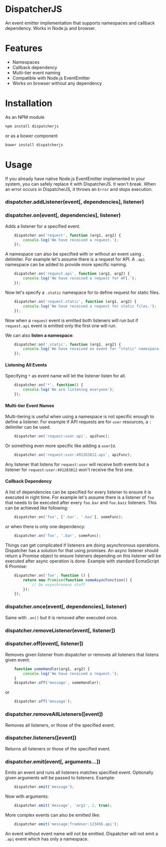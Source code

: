 DispatcherJS
============

An event emitter implementation that supports namespaces and callback dependency. Works in Node.js and browser.

# Features
- Namespaces
- Callback dependency
- Multi-tier event naming
- Compatible with Node.js EventEmitter
- Works on browser without any dependency

# Installation
As an NPM module
```sh
npm install dispatcherjs
```
or as a bower component
```sh
bower install dispatcherjs
```

# Usage
If you already have native Node.js EventEmitter implemented in your system, you can safely replace it with DispatcherJS. It won't break. When an error occurs in DispatcherJS, it throws an ```Error``` and stops execution. 


### dispatcher.addListener(event[, dependencies], listener)
### dispatcher.on(event[, dependencies], listener)
Adds a listener for a specified event.
```javascript
	dispatcher.on('request', function (arg1, arg2) {
    	console.log('We have received a request.');
    });
```
A namespace can also be specified with or without an event using <code>.</code> delimiter. For example let's assume there is a request for API. A ```.api``` namespace can be added to provide more specific naming.

```javascript
	dispatcher.on('request.api', function (arg1, arg2) {
    	console.log('We have received a request for API.');
    });
```

Now let's specify a ```.static``` namespace for to define request for static files. 
```javascript
	dispatcher.on('request.static', function (arg1, arg2) {
    	console.log('We have received a request for static files.');
    });
```

Now when a ```request``` event is emitted both listeners will run but if ```request.api``` event is emitted only the first one will run. 

We can also **listen a namespace**:
```javascript
	dispatcher.on('.static', function (arg1, arg2) {
    	console.log('We have received an event for "static" namespace.');
    });
```

#### Listening All Events
Specifying <code>*</code> as event name will let the listener listen for all.
```javascript
	dispatcher.on('*', function() {
    	console.log('We are listening everyone');
    });
```

#### Multi-tier Event Names
Multi-tiering is useful when using a namespace is not specific enough to define a listener. For example if API requests are for <code>user</code> resources, a <code>:</code> delimiter can be used.

```javascript
	dispatcher.on('request:user.api', apiFunc);
```
Or something even more specific like adding a <code>userId</code>.

```javascript
	dispatcher.on('request:user:491283812.api', apiFunc);
```
Any listener that listens for <code>request:user</code> will receive both events but a listener for <code>request:user:491283812</code> won't receive the first one.

#### Callback Dependency
A list of dependencies can be specified for every listener to ensure it is executed in right time. For example let's assume there is a listener of <code>foo</code> that needs to be executed after every <code>foo.bar</code> and <code>foo.bazz</code> listeners. This can be achieved like following:

```javascript
	dispatcher.on('foo', ['.bar', '.baz'], someFunc);
```
or when there is only one dependency:

```javascript
	dispatcher.on('foo', '.bar', someFunc);
```

Things can get complicated if listeners are doing asynchronous operations. Dispatcher has a solution for that using promises. An async listener should return a Promise object to ensure listeners depending on this listener will be executed after async operation is done. Example with standard EcmaScript 6 Promise:

```javascript
	dispatcher.on('foo', function () {
    	return new Promise(function someAsyncFunction() {
        	// Do asynchronous stuff
        });
    });
```

### dispatcher.once(event[, dependencies], listener)
Same with <code>.on()</code> but it is removed after executed once.

### dispatcher.removeListener(event[, listener])
### dispatcher.off(event[, listener])
Removes given listener from dispatcher or removes all listeners that listens given event.
```javascript
	function someHandler(arg1, arg2) {
    	console.log('We have received a request.');
    }
	dispatcher.off('message', someHandler);
```
or
```javascript
	dispatcher.off('message');
```

### dispatcher.removeAllListeners([event])
Removes all listeners, or those of the specified event.

### dispatcher.listeners([event])
Returns all listeners or those of the specified event.

### dispatcher.emit(event[, arguments...])
Emits an event and runs all listeners matches specified event. Optionally given arguments will be passed to listeners. Example:
```javascript
	dispatcher.emit('message');
```
Now with arguments:
```javascript
	dispatcher.emit('message', 'arg1', 2, true);
```
More complex events can also be emitted like:

```javascript
	dispatcher.emit('message:fromUser:123456.api');
```
An event without event name will not be emitted. Dispatcher will not emit a <code>.api</code> event which has only a namespace. 
